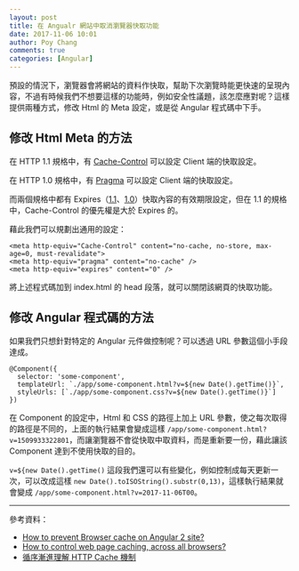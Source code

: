 ```yaml
---
layout: post
title: 在 Angualr 網站中取消瀏覽器快取功能
date: 2017-11-06 10:01
author: Poy Chang
comments: true
categories: [Angular]
---
```

預設的情況下，瀏覽器會將網站的資料作快取，幫助下次瀏覽時能更快速的呈現內容，不過有時候我們不想要這樣的功能時，例如安全性議題，該怎麼應對呢？這樣提供兩種方式，修改 Html 的 Meta 設定，或是從 Angular 程式碼中下手。

## 修改 Html Meta 的方法

在 HTTP 1.1 規格中，有 [Cache-Control](https://tools.ietf.org/html/rfc2616#section-14.9) 可以設定 Client 端的快取設定。

在 HTTP 1.0 規格中，有 [Pragma](https://tools.ietf.org/html/rfc1945#section-10.12) 可以設定 Client 端的快取設定。

而兩個規格中都有 Expires（[1.1](https://tools.ietf.org/html/rfc2616#section-14.21)、[1.0](https://tools.ietf.org/html/rfc1945#section-10.7)）快取內容的有效期限設定，但在 1.1 的規格中，Cache-Control 的優先權是大於 Expires 的。

藉此我們可以規劃出通用的設定：

``` 
<meta http-equiv="Cache-Control" content="no-cache, no-store, max-age=0, must-revalidate">
<meta http-equiv="pragma" content="no-cache" />
<meta http-equiv="expires" content="0" />
```

將上述程式碼加到 index.html 的 head 段落，就可以關閉該網頁的快取功能。

## 修改 Angular 程式碼的方法

如果我們只想針對特定的 Angular 元件做控制呢？可以透過 URL 參數這個小手段達成。

```
@Component({
  selector: 'some-component',
  templateUrl: `./app/some-component.html?v=${new Date().getTime()}`,
  styleUrls: [`./app/some-component.css?v=${new Date().getTime()}`]
})
```

在 Component 的設定中，Html 和 CSS 的路徑上加上 URL 參數，使之每次取得的路徑是不同的，上面的執行結果會變成這樣 `/app/some-component.html?v=1509933322801`，而讓瀏覽器不會從快取中取資料，而是重新要一份，藉此讓該 Component 達到不使用快取的目的。

`v=${new Date().getTime()` 這段我們還可以有些變化，例如控制成每天更新一次，可以改成這樣 `new Date().toISOString().substr(0,13)`，這樣執行結果就會變成 `/app/some-component.html?v=2017-11-06T00`。

----------

參考資料：

* [How to prevent Browser cache on Angular 2 site?](https://stackoverflow.com/questions/39647810/how-to-prevent-browser-cache-on-angular-2-site)
* [How to control web page caching, across all browsers?](https://stackoverflow.com/questions/49547/how-to-control-web-page-caching-across-all-browsers)
* [循序漸進理解 HTTP Cache 機制](http://blog.techbridge.cc/2017/06/17/cache-introduction/)